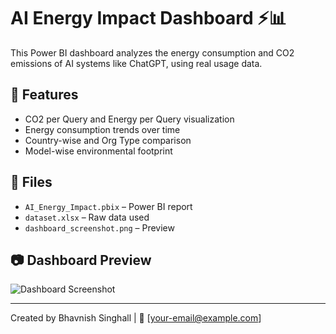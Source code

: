 # AI Energy Impact Dashboard ⚡📊

This Power BI dashboard analyzes the energy consumption and CO2 emissions of AI systems like ChatGPT, using real usage data.

## 📌 Features
- CO2 per Query and Energy per Query visualization
- Energy consumption trends over time
- Country-wise and Org Type comparison
- Model-wise environmental footprint

## 📁 Files
- `AI_Energy_Impact.pbix` – Power BI report
- `dataset.xlsx` – Raw data used
- `dashboard_screenshot.png` – Preview

## 📷 Dashboard Preview
![Dashboard Screenshot](dashboard_screenshot.png)

---

Created by Bhavnish Singhall | 📧 [your-email@example.com]
